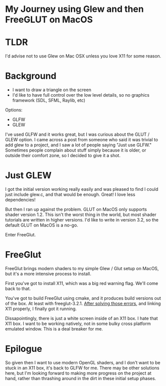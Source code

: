 # My Journey using Glew and then FreeGLUT on MacOS

# TLDR

I'd advise not to use Glew on Mac OSX unless you love X11 for some reason.

# Background

- I want to draw a triangle on the screen 
- I'd like to have full control over the low level details, so no graphics
  framework (SDL, SFML, Raylib, etc)

Options:
- GLFW
- GLEW

I've used GLFW and it works great, but I was curious about the GLUT / GLEW
option. I came across a post from someone who said it was trivial to add glew
to a project, and I saw a lot of people saying "Just use GLFW." Sometimes
people complain about stuff simply because it is older, or outside their
comfort zone, so I decided to give it a shot. 

# Just GLEW

I got the initial version working really easily and was pleased to find I could
just include glew.c, and that would be enough. Great! I love less dependencies! 

But then I ran up against the problem. GLUT on MacOS only supports shader
version 1.2. This isn't the worst thing in the world, but most shader tutorials
are written in higher versions. I'd like to write in version 3.2, so the
default GLUT on MacOS is a no-go. 

Enter FreeGlut.

# FreeGlut 

FreeGlut brings modern shaders to my simple Glew / Glut setup on MacOS, but
it's a more intensive process to install. 

First you've got to install X11, which was a big red warning flag. We'll come
back to that.

You've got to build FreeGlut using cmake, and it produces build versions out of
the box. At least with freeglut-3.2.1.  [After solving those errors](https://github.com/dcnieho/FreeGLUT/issues/70), 
and linking X11 properly, I finally got it running.

Dissapointingly, there is just a white screen inside of an X11 box. I hate that
X11 box. I want to be working natively, not in some bulky cross platform
emulated window. This is a deal breaker for me. 

# Epilogue

So given then I want to use modern OpenGL shaders, and I don't want to be stuck
in an X11 box, it's back to GLFW for me. There may be other solutions here, but
I'm looking forward to making more progress on the project at hand, rather than
thrashing around in the dirt in these initial setup phases.


